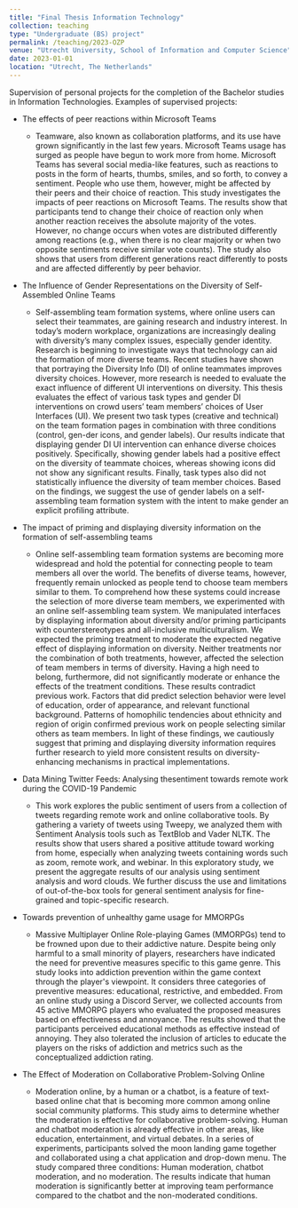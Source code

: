 ```yaml
---
title: "Final Thesis Information Technology"
collection: teaching
type: "Undergraduate (BS) project"
permalink: /teaching/2023-OZP
venue: "Utrecht University, School of Information and Computer Science"
date: 2023-01-01
location: "Utrecht, The Netherlands"
---
```


Supervision of personal projects for the completion of the Bachelor studies in Information Technologies. Examples of supervised projects:

* The effects of peer reactions within Microsoft Teams
    * Teamware, also known as collaboration platforms, and its use have grown significantly in the last few years. Microsoft Teams usage has surged as people have begun to work more from home. Microsoft Teams has several social media-like features, such as reactions to posts in the form of hearts, thumbs, smiles, and so forth, to convey a sentiment. People who use them, however, might be affected by their peers and their choice of reaction. This study investigates the impacts of peer reactions on Microsoft Teams. The results show that participants tend to change their choice of reaction only when another reaction receives the absolute majority of the votes. However, no change occurs when votes are distributed differently among reactions (e.g., when there is no clear majority or when two opposite sentiments receive similar vote counts). The study also shows that users from different generations react differently to posts and are affected differently by peer behavior.

* The Influence of Gender Representations on the Diversity of Self-Assembled Online Teams
    * Self-assembling team formation systems, where online users can select their teammates, are gaining research and industry interest. In today’s modern workplace, organizations are increasingly dealing with diversity’s many complex issues, especially gender identity. Research is beginning to investigate ways that technology can aid the formation of more diverse teams. Recent studies have shown that portraying the Diversity Info (DI) of online teammates improves diversity choices. However, more research is needed to evaluate the exact influence of different UI interventions on diversity. This thesis evaluates the effect of various task types and gender DI interventions on crowd users’ team members’ choices of User Interfaces (UI). We present two task types (creative and technical) on the team formation pages in combination with three conditions (control, gen-der icons, and gender labels). Our results indicate that displaying gender DI UI intervention can enhance diverse choices positively. Specifically, showing gender labels had a positive effect on the diversity of teammate choices, whereas showing icons did not show any significant results. Finally, task types also did not statistically influence the diversity of team member choices. Based on the findings, we suggest the use of gender labels on a self-assembling team formation system with the intent to make gender an explicit profiling attribute.

* The impact of priming and displaying diversity information on the formation of self-assembling teams
    * Online self-assembling team formation systems are becoming more widespread and hold the potential for connecting people to team members all over the world. The benefits of diverse teams, however, frequently remain unlocked as people tend to choose team members similar to them. To comprehend how these systems could increase the selection of more diverse team members, we experimented with an online self-assembling team system. We manipulated interfaces by displaying information about diversity and/or priming participants with counterstereotypes and all-inclusive multiculturalism. We expected the priming treatment to moderate the expected negative effect of displaying information on diversity. Neither treatments nor the combination of both treatments, however, affected the selection of team members in terms of diversity. Having a high need to belong, furthermore, did not significantly moderate or enhance the effects of the treatment conditions. These results contradict previous work. Factors that did predict selection behavior were level of education, order of appearance, and relevant functional background. Patterns of homophilic tendencies about ethnicity and region of origin confirmed previous work on people selecting similar others as team members. In light of these findings, we cautiously suggest that priming and displaying diversity information requires further research to yield more consistent results on diversity-enhancing mechanisms in practical implementations.

* Data Mining Twitter Feeds: Analysing thesentiment towards remote work during the COVID-19 Pandemic
    * This work explores the public sentiment of users from a collection of tweets regarding remote work and online collaborative tools. By gathering a variety of tweets using Tweepy,  we analyzed them with Sentiment Analysis tools such as TextBlob and Vader NLTK. The results show that users shared a positive attitude toward working from home, especially when analyzing tweets containing words such as zoom, remote work, and webinar. In this exploratory study, we present the aggregate results of our analysis using sentiment analysis and word clouds. We further discuss the use and limitations of out-of-the-box tools for general sentiment analysis for fine-grained and topic-specific research.

* Towards prevention of unhealthy game usage for MMORPGs
    * Massive  Multiplayer  Online  Role-playing  Games  (MMORPGs) tend to be frowned upon due to their addictive nature.  Despite being only harmful to a small minority of players, researchers have indicated the need for preventive measures specific to this game genre.  This study looks into addiction prevention within the game context through the player's viewpoint.  It considers three categories of preventive measures: educational,  restrictive,  and embedded.  From an online study using a Discord Server, we collected accounts from 45 active MMORPG players who evaluated the proposed measures based on effectiveness and annoyance.  The results showed that the participants perceived educational methods as effective instead of annoying.  They also tolerated the inclusion of articles to educate the players on the risks of addiction and metrics such as the conceptualized addiction rating. 

* The Effect of Moderation on Collaborative Problem-Solving Online
    * Moderation online, by a human or a chatbot, is a feature of text-based online chat that is becoming more common among online social community platforms.  This study aims to determine whether the moderation is effective for collaborative problem-solving.  Human and chatbot moderation is already effective in other areas, like education, entertainment, and virtual debates.  In a series of experiments,  participants solved the moon landing game together and collaborated using a chat application and drop-down menu.  The study compared three conditions:  Human moderation, chatbot moderation, and no moderation.  The results indicate that human moderation is significantly better at improving team performance compared to the chatbot and the non-moderated conditions.



